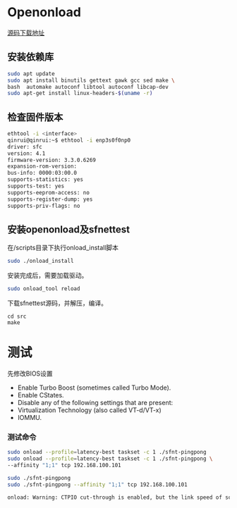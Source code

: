 # Openonload

[源码下载地址](https://www.openonload.org/download.html)

## 安装依赖库

```bash
sudo apt update
sudo apt install binutils gettext gawk gcc sed make \
bash  automake autoconf libtool autoconf libcap-dev
sudo apt-get install linux-headers-$(uname -r)
```

## 检查固件版本

```bash
ethtool -i <interface>
qinrui@qinrui:~$ ethtool -i enp3s0f0np0
driver: sfc
version: 4.1
firmware-version: 3.3.0.6269
expansion-rom-version: 
bus-info: 0000:03:00.0
supports-statistics: yes
supports-test: yes
supports-eeprom-access: no
supports-register-dump: yes
supports-priv-flags: no
```

## 安装openonload及sfnettest

在/scripts目录下执行onload\_install脚本

```bash
sudo ./onload_install
```

安装完成后，需要加载驱动。

```bash
sudo onload_tool reload
```

下载sfnettest源码，并解压，编译。

```text
cd src
make
```

# 测试

先修改BIOS设置  
* Enable Turbo Boost \(sometimes called Turbo Mode\).  
* Enable CStates.  
* Disable any of the following settings that are present:  
 * Virtualization Technology \(also called VT-d/VT-x\)  
 * IOMMU.

### 测试命令

```bash
sudo onload --profile=latency-best taskset -c 1 ./sfnt-pingpong
sudo onload --profile=latency-best taskset -c 1 ./sfnt-pingpong \
--affinity "1;1" tcp 192.168.100.101
```

```bash
sudo ./sfnt-pingpong
sudo ./sfnt-pingpong --affinity "1;1" tcp 192.168.100.101
```

```bash
onload: Warning: CTPIO cut-through is enabled, but the link speed of some adapters could not be determined. If latency-sensitive traffic is using an adapter running at a speed other than 10GbE then use EF_CTPIO_MODE=sf for best results

```


